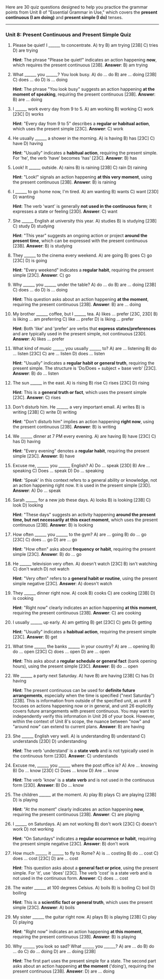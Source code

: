 Here are 30 quiz questions designed to help you practice the grammar points from Unit 8 of "Essential Grammar in Use," which covers the **present continuous (I am doing)** and **present simple (I do)** tenses.

***

### Unit 8: Present Continuous and Present Simple Quiz

1.  Please be quiet! I ______ to concentrate.
    A) try
    B) am trying [23B]
    C) tries
    D) are trying

    **Hint**: The phrase "Please be quiet!" indicates an action happening **now**, which requires the present continuous [23B].
    **Answer**: B) am trying

2.  What ______ you ______? You look busy.
    A) do ... do
    B) are ... doing [23B]
    C) does ... do
    D) is ... doing

    **Hint**: The phrase "You look busy" suggests an action happening **at the moment of speaking**, requiring the present continuous [23B].
    **Answer**: B) are ... doing

3.  I ______ work every day from 9 to 5.
    A) am working
    B) working
    C) work [23C]
    D) works

    **Hint**: "Every day from 9 to 5" describes a **regular or habitual action**, which uses the present simple [23C].
    **Answer**: C) work

4.  He usually ______ a shower in the morning.
    A) is having
    B) has [23C]
    C) have
    D) having

    **Hint**: "Usually" indicates a **habitual action**, requiring the present simple. For 'he', the verb 'have' becomes 'has' [23C].
    **Answer**: B) has

5.  Look! It ______ outside.
    A) rains
    B) is raining [23B]
    C) rain
    D) raining

    **Hint**: "Look!" signals an action happening **at this very moment**, using the present continuous [23B].
    **Answer**: B) is raining

6.  I ______ to go home now, I'm tired.
    A) am wanting
    B) wants
    C) want [23D]
    D) wanting

    **Hint**: The verb 'want' is generally **not used in the continuous form**; it expresses a state or feeling [23D].
    **Answer**: C) want

7.  She ______ English at university this year.
    A) studies
    B) is studying [23B]
    C) study
    D) studying

    **Hint**: "This year" suggests an ongoing action or project **around the present time**, which can be expressed with the present continuous [23B].
    **Answer**: B) is studying

8.  They ______ to the cinema every weekend.
    A) are going
    B) goes
    C) go [23C]
    D) is going

    **Hint**: "Every weekend" indicates a **regular habit**, requiring the present simple [23C].
    **Answer**: C) go

9.  Why ______ you ______ under the table?
    A) do ... do
    B) are ... doing [23B]
    C) does ... do
    D) is ... doing

    **Hint**: This question asks about an action happening **at the moment**, requiring the present continuous [23B].
    **Answer**: B) are ... doing

10. My brother ______ coffee, but I ______ tea.
    A) likes ... prefer [23C, 23D]
    B) is liking ... am preferring
    C) like ... prefer
    D) is liking ... prefer

    **Hint**: Both 'like' and 'prefer' are verbs that **express states/preferences** and are typically used in the present simple, not continuous [23D].
    **Answer**: A) likes ... prefer

11. What kind of music ______ you usually ______ to?
    A) are ... listening
    B) do ... listen [23C]
    C) are ... listen
    D) does ... listen

    **Hint**: "Usually" indicates a **regular habit or general truth**, requiring the present simple. The structure is 'Do/Does + subject + base verb' [23C].
    **Answer**: B) do ... listen

12. The sun ______ in the east.
    A) is rising
    B) rise
    C) rises [23C]
    D) rising

    **Hint**: This is a **general truth or fact**, which uses the present simple [23C].
    **Answer**: C) rises

13. Don't disturb him. He ______ a very important email.
    A) writes
    B) is writing [23B]
    C) write
    D) writing

    **Hint**: "Don't disturb him" implies an action happening **right now**, using the present continuous [23B].
    **Answer**: B) is writing

14. We ______ dinner at 7 PM every evening.
    A) are having
    B) have [23C]
    C) has
    D) having

    **Hint**: "Every evening" denotes a **regular habit**, requiring the present simple [23C].
    **Answer**: B) have

15. Excuse me, ______ you ______ English?
    A) Do ... speak [23D]
    B) Are ... speaking
    C) Does ... speak
    D) Do ... speaking

    **Hint**: 'Speak' in this context refers to a general ability or knowledge, not an action happening right now. It is used in the present simple [23D].
    **Answer**: A) Do ... speak

16. Sarah ______ for a new job these days.
    A) looks
    B) is looking [23B]
    C) look
    D) looking

    **Hint**: "These days" suggests an activity happening **around the present time, but not necessarily at this exact moment**, which uses the present continuous [23B].
    **Answer**: B) is looking

17. How often ______ you ______ to the gym?
    A) are ... going
    B) do ... go [23C]
    C) does ... go
    D) are ... go

    **Hint**: "How often" asks about **frequency or habit**, requiring the present simple [23C].
    **Answer**: B) do ... go

18. He ______ television very often.
    A) doesn't watch [23C]
    B) isn't watching
    C) don't watch
    D) not watch

    **Hint**: "Very often" refers to a **general habit or routine**, using the present simple negative [23C].
    **Answer**: A) doesn't watch

19. They ______ dinner right now.
    A) cook
    B) cooks
    C) are cooking [23B]
    D) is cooking

    **Hint**: "Right now" clearly indicates an action happening **at this moment**, requiring the present continuous [23B].
    **Answer**: C) are cooking

20. I usually ______ up early.
    A) am getting
    B) get [23C]
    C) gets
    D) getting

    **Hint**: "Usually" indicates a **habitual action**, requiring the present simple [23C].
    **Answer**: B) get

21. What time ______ the banks ______ in your country?
    A) are ... opening
    B) do ... open [23C]
    C) does ... open
    D) are ... open

    **Hint**: This asks about a **regular schedule or general fact** (bank opening hours), using the present simple [23C].
    **Answer**: B) do ... open

22. We ______ a party next Saturday.
    A) have
    B) are having [23B]
    C) has
    D) having

    **Hint**: The present continuous can be used for **definite future arrangements**, especially when the time is specified ("next Saturday") [23B]. This is information from outside of the specified unit, as unit 8 focuses on actions happening now or in general, and unit 26 explicitly covers future arrangements with present continuous. You may want to independently verify this information in Unit 26 of your book. However, within the context of Unit 8's scope, the nuance between "now" and "around now" can extend to current plans.
    **Answer**: B) are having

23. She ______ English very well.
    A) is understanding
    B) understand
    C) understands [23D]
    D) understanding

    **Hint**: The verb 'understand' is a **state verb** and is not typically used in the continuous form [23D].
    **Answer**: C) understands

24. Excuse me, ______ you ______ where the post office is?
    A) Are ... knowing
    B) Do ... know [23D]
    C) Does ... know
    D) Are ... know

    **Hint**: The verb 'know' is a **state verb** and is not used in the continuous form [23D].
    **Answer**: B) Do ... know

25. The children ______ at the moment.
    A) play
    B) plays
    C) are playing [23B]
    D) is playing

    **Hint**: "At the moment" clearly indicates an action happening **now**, requiring the present continuous [23B].
    **Answer**: C) are playing

26. I ______ on Saturdays.
    A) am not working
    B) don't work [23C]
    C) doesn't work
    D) not working

    **Hint**: "On Saturdays" indicates a **regular occurrence or habit**, requiring the present simple negative [23C].
    **Answer**: B) don't work

27. How much ______ it ______ to fly to Rome?
    A) is ... costing
    B) do ... cost
    C) does ... cost [23C]
    D) are ... cost

    **Hint**: This question asks about a **general fact or price**, using the present simple. For 'it', use 'does' [23C]. The verb 'cost' is a state verb and is not used in the continuous form.
    **Answer**: C) does ... cost

28. The water ______ at 100 degrees Celsius.
    A) boils
    B) is boiling
    C) boil
    D) boiling

    **Hint**: This is a **scientific fact or general truth**, which uses the present simple [23C].
    **Answer**: A) boils

29. My sister ______ the guitar right now.
    A) plays
    B) is playing [23B]
    C) play
    D) playing

    **Hint**: "Right now" indicates an action happening **at this moment**, requiring the present continuous [23B].
    **Answer**: B) is playing

30. Why ______ you look so sad? What ______ you ______?
    A) are ... do
    B) do ... do
    C) do ... doing
    D) are ... doing [23B]

    **Hint**: The first part uses the present simple for a state. The second part asks about an action happening **at the moment** ('doing'), requiring the present continuous [23B].
    **Answer**: D) are ... doing